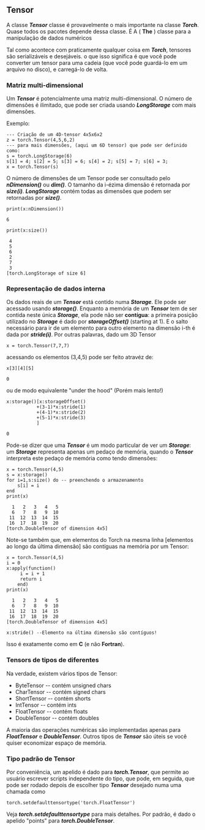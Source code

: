 
## Tensor
A classe ___Tensor___ classe é provavelmente o mais importante na classe ___Torch___. Quase todos os pacotes depende dessa classe. É A ( __The__ ) classe para a manipulação de dados numéricos 

Tal como acontece com praticamente qualquer coisa em ___Torch___, tensores são serializáveis e desejáveis. o que isso significa é que você pode converter um tensor para uma cadeia (que você pode guardá-lo em um arquivo no disco), e carregá-lo de volta.
### Matriz multi-dimensional
Um ___Tensor___ é potencialmente uma matriz multi-dimensional. O número de dimensões é ilimitado, que pode ser criada usando ___LongStorage___ com mais dimensões.

Exemplo: 


```
--- Criação de um 4D-tensor 4x5x6x2
z = torch.Tensor(4,5,6,2)
--- para mais dimensões, (aqui um 6D tensor) que pode ser definido como:
s = torch.LongStorage(6)
s[1] = 4; s[2] = 5; s[3] = 6; s[4] = 2; s[5] = 7; s[6] = 3;
x = torch.Tensor(s)
```

O número de dimensões de um Tensor pode ser consultado pelo ___nDimension()___ ou ___dim()___. O tamanho da i-ézima dimensão é retornada por ___size(i)___. ___LongStorage___ contém todas as dimensões que podem ser retornadas por ___size()___.


```
print(x:nDimension())
```




    6	





```
print(x:size())
```




    
     4
     5
     6
     2
     7
     3
    [torch.LongStorage of size 6]
    




### Representação de dados interna
Os dados reais de um ___Tensor___ está contido numa ___Storage___. Ele pode ser acessado usando ___storage()___. Enquanto a memória de um ___Tensor___ tem de ser contida neste única ___Storage___, ela pode não ser __contígua__: a primeira posição utilizado no ___Storage___ é dado por ___storageOffset()___ (starting at 1). E o salto necessário para ir de um elemento para outro elemento na dimensão i-th é dada por ___stride(i)___. Por outras palavras, dado um 3D Tensor


```
x = torch.Tensor(7,7,7)
```

acessando os elementos (3,4,5) pode ser feito atravéz de:


```
x[3][4][5]
```




    0	




ou de modo equivalente "under the hood" (Porém mais lento!)


```
x:storage()[x:storageOffset()
           +(3-1)*x:stride(1)
           +(4-1)*x:stride(2)
           +(5-1)*x:stride(3)
           ]
```




    0	




Pode-se dizer que uma ___Tensor___ é um modo particular de ver um ___Storage___: um ___Storage___ representa apenas um pedaço de memória, quando o ___Tensor___ interpreta este pedaço de memória como tendo dimensões:


```
x = torch.Tensor(4,5)
s = x:storage()
for i=1,s:size() do -- preenchendo o armazenamento
    s[i] = i
end
print(x)
```




      1   2   3   4   5
      6   7   8   9  10
     11  12  13  14  15
     16  17  18  19  20
    [torch.DoubleTensor of dimension 4x5]
    




Note-se também que, em elementos do Torch na mesma linha [elementos ao longo da última dimensão] são contíguas na memória por um Tensor:


```
x = torch.Tensor(4,5)
i = 0
x:apply(function()
     i = i + 1
     return i
    end)
print(x)
```




      1   2   3   4   5
      6   7   8   9  10
     11  12  13  14  15
     16  17  18  19  20
    [torch.DoubleTensor of dimension 4x5]
    





```
x:stride() --Elemento na última dimensão são contíguos!
```

Isso é exatamente como em __C__ (e não __Fortran__).

### Tensors de tipos de diferentes
Na verdade, existem vários tipos de Tensor:
* ByteTensor -- contém unsigned chars
* CharTensor -- contém signed chars
* ShortTensor -- contém shorts
* IntTensor -- contém ints
* FloatTensor -- contém floats
* DoubleTensor -- contém doubles

A maioria das operações numéricas são implementadas apenas para ___FloatTensor___ e ___DoubleTensor___. Outros tipos de ___Tensor___ são úteis se você quiser economizar espaço de memória.

### Tipo padrão de Tensor
Por conveniência, um apelido é dado para ___torch.Tensor___, que permite ao usuário escrever scripts independente do tipo, que pode, em seguida, que pode ser rodado depois de escolher tipo ___Tensor___ desejado numa uma chamada como


```
torch.setdefaulttensortype('torch.FloatTensor')
```




    




Veja ___torch.setdefaulttensortype___ para mais detalhes. Por padrão, é dado o apelido  "points" para ___torch.DoubleTensor___.


```

```




    





```

```
